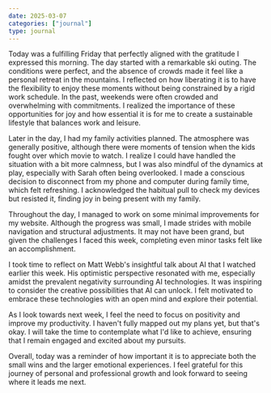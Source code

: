 ```yaml
---
date: 2025-03-07
categories: ["journal"]
type: journal
---
```


Today was a fulfilling Friday that perfectly aligned with the gratitude I expressed this morning. The day started with a remarkable ski outing. The conditions were perfect, and the absence of crowds made it feel like a personal retreat in the mountains. I reflected on how liberating it is to have the flexibility to enjoy these moments without being constrained by a rigid work schedule. In the past, weekends were often crowded and overwhelming with commitments. I realized the importance of these opportunities for joy and how essential it is for me to create a sustainable lifestyle that balances work and leisure.

Later in the day, I had my family activities planned. The atmosphere was generally positive, although there were moments of tension when the kids fought over which movie to watch. I realize I could have handled the situation with a bit more calmness, but I was also mindful of the dynamics at play, especially with Sarah often being overlooked. I made a conscious decision to disconnect from my phone and computer during family time, which felt refreshing. I acknowledged the habitual pull to check my devices but resisted it, finding joy in being present with my family.

Throughout the day, I managed to work on some minimal improvements for my website. Although the progress was small, I made strides with mobile navigation and structural adjustments. It may not have been grand, but given the challenges I faced this week, completing even minor tasks felt like an accomplishment. 

I took time to reflect on Matt Webb's insightful talk about AI that I watched earlier this week. His optimistic perspective resonated with me, especially amidst the prevalent negativity surrounding AI technologies. It was inspiring to consider the creative possibilities that AI can unlock. I felt motivated to embrace these technologies with an open mind and explore their potential.

As I look towards next week, I feel the need to focus on positivity and improve my productivity. I haven't fully mapped out my plans yet, but that's okay. I will take the time to contemplate what I'd like to achieve, ensuring that I remain engaged and excited about my pursuits.

Overall, today was a reminder of how important it is to appreciate both the small wins and the larger emotional experiences. I feel grateful for this journey of personal and professional growth and look forward to seeing where it leads me next.